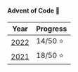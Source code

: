 #### Advent of Code :santa:


| Year                   | Progress     |      
|------------------------|--------------|
| [2022](2022/)          | 14/50 :star: |
| [2021](2021/)          | 18/50 :star: |